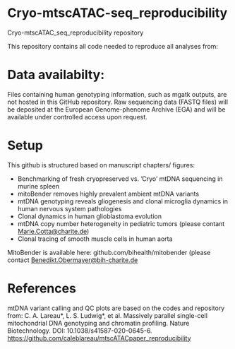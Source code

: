# Cryo-mtscATAC-seq_reproducibility
Cryo-mtscATAC_seq_reproducibility repository

This repository contains all code needed to reproduce all analyses from:

# Data availabilty:
Files containing human genotyping information, such as mgatk outputs, are not hosted in this GitHub repository. 
Raw sequencing data (FASTQ files) will be deposited at the European Genome-phenome Archive (EGA) and will be available under controlled access upon request.

# Setup
This github is structured based on manuscript chapters/ figures:

- Benchmarking of fresh cryopreserved vs. ’Cryo’ mtDNA sequencing in murine spleen
- mitoBender removes highly prevalent ambient mtDNA variants
- mtDNA genotyping reveals gliogenesis and clonal microglia dynamics in human nervous system pathologies
- Clonal dynamics in human glioblastoma evolution
- mtDNA copy number heterogeneity in pediatric tumors (please contant Marie.Cotta@charite.de)
- Clonal tracing of smooth muscle cells in human aorta 

MitoBender is available here: github.com/bihealth/mitobender
(please contact Benedikt.Obermayer@bih-charite.de

# References
mtDNA variant calling and QC plots are based on the codes and repository from: C. A. Lareau*, L. S. Ludwig*, et al. Massively parallel single-cell mitochondrial DNA genotyping and chromatin profiling. Nature Biotechnology. DOI: 10.1038/s41587-020-0645-6. https://github.com/caleblareau/mtscATACpaper_reproducibility
